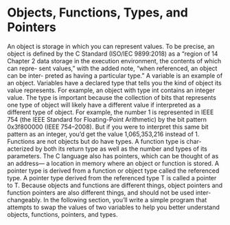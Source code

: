 # Objects, Functions, Types, and Pointers

An object is storage in which you can represent values. To be precise, an object is defined by the C Standard (ISO/IEC 9899:2018) as a “region of 14 Chapter 2 data storage in the execution environment, the contents of which can repre- sent values,” with the added note, “when referenced, an object can be inter- preted as having a particular type.” A variable is an example of an object. Variables have a declared type that tells you the kind of object its value represents. For example, an object with type int contains an integer value. The type is important because the collection of bits that represents one type of object will likely have a different value if interpreted as a different type of object. For example, the number 1 is represented in IEEE 754 (the IEEE Standard for Floating-Point Arithmetic) by the bit pattern 0x3f800000 (IEEE 754–2008). But if you were to interpret this same bit pattern as an integer, you’d get the value 1,065,353,216 instead of 1. Functions are not objects but do have types. A function type is char- acterized by both its return type as well as the number and types of its parameters. The C language also has pointers, which can be thought of as an address— a location in memory where an object or function is stored. A pointer type is derived from a function or object type called the referenced type. A pointer type derived from the referenced type T is called a pointer to T. Because objects and functions are different things, object pointers and function pointers are also different things, and should not be used inter- changeably. In the following section, you’ll write a simple program that attempts to swap the values of two variables to help you better understand objects, functions, pointers, and types.